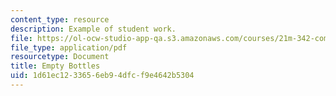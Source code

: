 ```yaml
---
content_type: resource
description: Example of student work.
file: https://ol-ocw-studio-app-qa.s3.amazonaws.com/courses/21m-342-composing-for-jazz-orchestra-fall-2008/1d61ec1233656eb94dfcf9e4642b5304_empty_bottles.pdf
file_type: application/pdf
resourcetype: Document
title: Empty Bottles
uid: 1d61ec12-3365-6eb9-4dfc-f9e4642b5304
---
```

